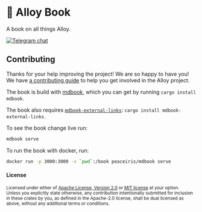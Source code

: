 # 📖 Alloy Book

A book on all things Alloy.

[![Telegram chat][telegram-badge]][telegram-url]

[`ethers-rs`]: https://github.com/gakonst/ethers-rs
[telegram-badge]: https://img.shields.io/endpoint?color=neon&style=for-the-badge&url=https%3A%2F%2Ftg.sumanjay.workers.dev%2Fethers_rs
[telegram-url]: https://t.me/ethers_rs

## Contributing

Thanks for your help improving the project! We are so happy to have you! We have
[a contributing guide](./CONTRIBUTING.md) to help you get involved in the
Alloy project.

The book is build with [mdbook](https://github.com/rust-lang/mdBook), which you can get by running `cargo install mdbook`.

The book also requires [`mdbook-external-links`](https://github.com/jonahgoldwastaken/mdbook-external-links): `cargo install mdbook-external-links`.

To see the book change live run:

```sh
mdbook serve
```

To run the book with docker, run:

```sh
docker run -p 3000:3000 -v `pwd`:/book peaceiris/mdbook serve
```

#### License

<sup>
Licensed under either of <a href="LICENSE-APACHE">Apache License, Version
2.0</a> or <a href="LICENSE-MIT">MIT license</a> at your option.
</sup>

<br>

<sub>
Unless you explicitly state otherwise, any contribution intentionally submitted
for inclusion in these crates by you, as defined in the Apache-2.0 license,
shall be dual licensed as above, without any additional terms or conditions.
</sub>
